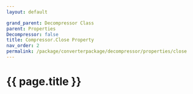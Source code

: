```yaml
---
layout: default

grand_parent: Decompressor Class
parent: Properties
Decompressor: false
title: Compressor.Close Property
nav_order: 2
permalink: /package/converterpackage/decompressor/properties/close
---
```

# {{ page.title }}